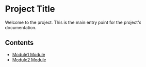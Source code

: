 # Project Title

Welcome to the project. This is the main entry point for the project's documentation.

## Contents

- [Module1 Module](MODULE1/README.md)
- [Module2 Module](MODULE2/README.md)